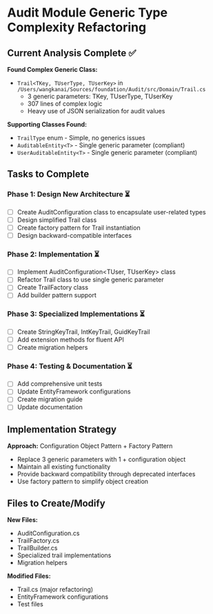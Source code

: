# Audit Module Generic Type Complexity Refactoring

## Current Analysis Complete ✅

**Found Complex Generic Class:**
- `Trail<TKey, TUserType, TUserKey>` in `/Users/wangkanai/Sources/foundation/Audit/src/Domain/Trail.cs`
  - 3 generic parameters: TKey, TUserType, TUserKey
  - 307 lines of complex logic
  - Heavy use of JSON serialization for audit values

**Supporting Classes Found:**
- `TrailType` enum - Simple, no generics issues
- `AuditableEntity<T>` - Single generic parameter (compliant)
- `UserAuditableEntity<T>` - Single generic parameter (compliant)

## Tasks to Complete

### Phase 1: Design New Architecture ⏳
- [ ] Create AuditConfiguration class to encapsulate user-related types
- [ ] Design simplified Trail<TKey> class
- [ ] Create factory pattern for Trail instantiation
- [ ] Design backward-compatible interfaces

### Phase 2: Implementation ⏳
- [ ] Implement AuditConfiguration<TUser, TUserKey> class
- [ ] Refactor Trail class to use single generic parameter
- [ ] Create TrailFactory class
- [ ] Add builder pattern support

### Phase 3: Specialized Implementations ⏳
- [ ] Create StringKeyTrail, IntKeyTrail, GuidKeyTrail
- [ ] Add extension methods for fluent API
- [ ] Create migration helpers

### Phase 4: Testing & Documentation ⏳
- [ ] Add comprehensive unit tests
- [ ] Update EntityFramework configurations
- [ ] Create migration guide
- [ ] Update documentation

## Implementation Strategy

**Approach:** Configuration Object Pattern + Factory Pattern
- Replace 3 generic parameters with 1 + configuration object
- Maintain all existing functionality
- Provide backward compatibility through deprecated interfaces
- Use factory pattern to simplify object creation

## Files to Create/Modify

**New Files:**
- AuditConfiguration.cs
- TrailFactory.cs  
- TrailBuilder.cs
- Specialized trail implementations
- Migration helpers

**Modified Files:**
- Trail.cs (major refactoring)
- EntityFramework configurations
- Test files